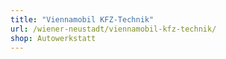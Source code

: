 ```yaml
---
title: "Viennamobil KFZ-Technik"
url: /wiener-neustadt/viennamobil-kfz-technik/
shop: Autowerkstatt
---
```

